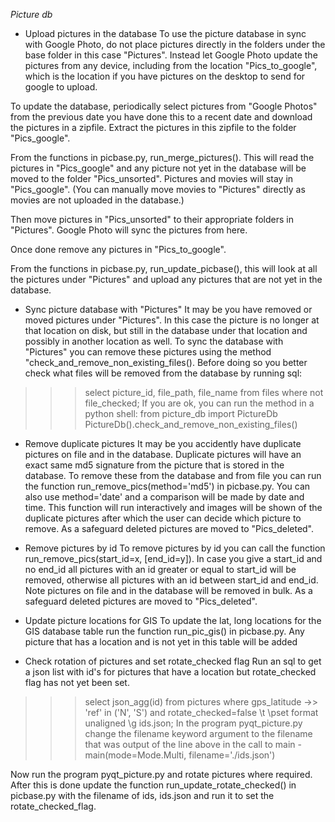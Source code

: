 *Picture db*

- Upload pictures in the database
To use the picture database in sync with Google Photo, do not place pictures directly in the folders under the base folder
in this case "Pictures". Instead let Google Photo update the pictures from any device, including from the location
"Pics_to_google", which is the location if you have pictures on the desktop to send for google to upload.

To update the database, periodically select pictures from "Google Photos" from the previous date you have done this to a recent date
and download the pictures in a zipfile. Extract the pictures in this zipfile to the folder "Pics_google".

From the functions in picbase.py, run_merge_pictures(). This will read the pictures in "Pics_google" and any picture not yet in the
database will be moved to the folder "Pics_unsorted". Pictures and movies will stay in "Pics_google". (You can manually move movies
to "Pictures" directly as movies are not uploaded in the database.)

Then move pictures in "Pics_unsorted" to their appropriate folders in "Pictures". Google Photo will sync the pictures from here.

Once done remove any pictures in "Pics_to_google".

From the functions in picbase.py, run_update_picbase(), this will look at all the pictures under "Pictures" and upload any pictures
that are not yet in the database.

- Sync picture database with "Pictures"
It may be you have removed or moved pictures under "Pictures". In this case the picture is no longer at that location on disk, but
still in the database under that location and possibly in another location as well. To sync the database with "Pictures" you can
remove these pictures using the method "check_and_remove_non_existing_files(). Before doing so you better check what files will be
removed from the database by running sql:
>>>select picture_id, file_path, file_name from files where not file_checked;
If you are ok, you can run the method in a python shell:
>>>from picture_db import PictureDb
>>>PictureDb().check_and_remove_non_existing_files()

- Remove duplicate pictures
It may be you accidently have duplicate pictures on file and in the database. Duplicate pictures will have an exact same md5 signature
from the picture that is stored in the database. To remove these from the database and from file you can run the function
run_remove_pics(method='md5') in picbase.py. You can also use method='date' and a comparison will be made by date and time. This
function will run interactively and images will be shown of the duplicate pictures after which the user can decide which picture
to remove. As a safeguard deleted pictures are moved to "Pics_deleted".

- Remove pictures by id
To remove pictures by id you can call the function run_remove_pics(start_id=x, [end_id=y]). In case you give a start_id and no end_id
all pictures with an id greater or equal to start_id will be removed, otherwise all pictures with an id between start_id and end_id.
Note pictures on file and in the database will be removed in bulk. As a safeguard deleted pictures are moved to "Pics_deleted".

- Update picture locations for GIS
To update the lat, long locations for the GIS database table run the function run_pic_gis() in picbase.py. Any picture that has a location
and is not yet in this table will be added

- Check rotation of pictures and set rotate_checked flag
Run an sql to get a json list with id's for pictures that have a location but rotate_checked flag has not yet been set.
>>>select json_agg(id) from pictures where gps_latitude ->> 'ref' in ('N', 'S') and rotate_checked=false \t \pset format unaligned \g ids.json;
In the program pyqt_picture.py change the filename keyword argument to the filename that was output of the line above in the call to
main - main(mode=Mode.Multi, filename='./ids.json')

Now run the program pyqt_picture.py and rotate pictures where required. After this is done update the function run_update_rotate_checked() in
picbase.py with the filename of ids, ids.json and run it to set the rotate_checked_flag.
